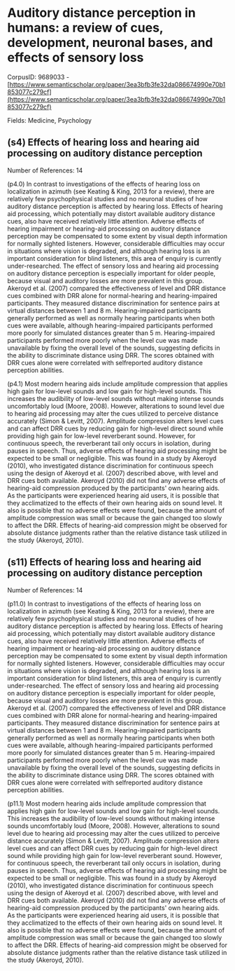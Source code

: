 # Auditory distance perception in humans: a review of cues, development, neuronal bases, and effects of sensory loss

CorpusID: 9689033 - [https://www.semanticscholar.org/paper/3ea3bfb3fe32da086674990e70b1853077c279cf](https://www.semanticscholar.org/paper/3ea3bfb3fe32da086674990e70b1853077c279cf)

Fields: Medicine, Psychology

## (s4) Effects of hearing loss and hearing aid processing on auditory distance perception
Number of References: 14

(p4.0) In contrast to investigations of the effects of hearing loss on localization in azimuth (see Keating & King, 2013 for a review), there are relatively few psychophysical studies and no neuronal studies of how auditory distance perception is affected by hearing loss. Effects of hearing aid processing, which potentially may distort available auditory distance cues, also have received relatively little attention. Adverse effects of hearing impairment or hearing-aid processing on auditory distance perception may be compensated to some extent by visual depth information for normally sighted listeners. However, considerable difficulties may occur in situations where vision is degraded, and although hearing loss is an important consideration for blind listeners, this area of enquiry is currently under-researched. The effect of sensory loss and hearing aid processing on auditory distance perception is especially important for older people, because visual and auditory losses are more prevalent in this group. Akeroyd et al. (2007) compared the effectiveness of level and DRR distance cues combined with DRR alone for normal-hearing and hearing-impaired participants. They measured distance discrimination for sentence pairs at virtual distances between 1 and 8 m. Hearing-impaired participants generally performed as well as normally hearing participants when both cues were available, although hearing-impaired participants performed more poorly for simulated distances greater than 5 m. Hearing-impaired participants performed more poorly when the level cue was made unavailable by fixing the overall level of the sounds, suggesting deficits in the ability to discriminate distance using DRR. The scores obtained with DRR cues alone were correlated with selfreported auditory distance perception abilities.

(p4.1) Most modern hearing aids include amplitude compression that applies high gain for low-level sounds and low gain for high-level sounds. This increases the audibility of low-level sounds without making intense sounds uncomfortably loud (Moore, 2008). However, alterations to sound level due to hearing aid processing may alter the cues utilized to perceive distance accurately (Simon & Levitt, 2007). Amplitude compression alters level cues and can affect DRR cues by reducing gain for high-level direct sound while providing high gain for low-level reverberant sound. However, for continuous speech, the reverberant tail only occurs in isolation, during pauses in speech. Thus, adverse effects of hearing aid processing might be expected to be small or negligible. This was found in a study by Akeroyd (2010), who investigated distance discrimination for continuous speech using the design of Akeroyd et al. (2007) described above, with level and DRR cues both available. Akeroyd (2010) did not find any adverse effects of hearing-aid compression produced by the participants' own hearing aids. As the participants were experienced hearing aid users, it is possible that they acclimatized to the effects of their own hearing aids on sound level. It also is possible that no adverse effects were found, because the amount of amplitude compression was small or because the gain changed too slowly to affect the DRR. Effects of hearing-aid compression might be observed for absolute distance judgments rather than the relative distance task utilized in the study (Akeroyd, 2010).
## (s11) Effects of hearing loss and hearing aid processing on auditory distance perception
Number of References: 14

(p11.0) In contrast to investigations of the effects of hearing loss on localization in azimuth (see Keating & King, 2013 for a review), there are relatively few psychophysical studies and no neuronal studies of how auditory distance perception is affected by hearing loss. Effects of hearing aid processing, which potentially may distort available auditory distance cues, also have received relatively little attention. Adverse effects of hearing impairment or hearing-aid processing on auditory distance perception may be compensated to some extent by visual depth information for normally sighted listeners. However, considerable difficulties may occur in situations where vision is degraded, and although hearing loss is an important consideration for blind listeners, this area of enquiry is currently under-researched. The effect of sensory loss and hearing aid processing on auditory distance perception is especially important for older people, because visual and auditory losses are more prevalent in this group. Akeroyd et al. (2007) compared the effectiveness of level and DRR distance cues combined with DRR alone for normal-hearing and hearing-impaired participants. They measured distance discrimination for sentence pairs at virtual distances between 1 and 8 m. Hearing-impaired participants generally performed as well as normally hearing participants when both cues were available, although hearing-impaired participants performed more poorly for simulated distances greater than 5 m. Hearing-impaired participants performed more poorly when the level cue was made unavailable by fixing the overall level of the sounds, suggesting deficits in the ability to discriminate distance using DRR. The scores obtained with DRR cues alone were correlated with selfreported auditory distance perception abilities.

(p11.1) Most modern hearing aids include amplitude compression that applies high gain for low-level sounds and low gain for high-level sounds. This increases the audibility of low-level sounds without making intense sounds uncomfortably loud (Moore, 2008). However, alterations to sound level due to hearing aid processing may alter the cues utilized to perceive distance accurately (Simon & Levitt, 2007). Amplitude compression alters level cues and can affect DRR cues by reducing gain for high-level direct sound while providing high gain for low-level reverberant sound. However, for continuous speech, the reverberant tail only occurs in isolation, during pauses in speech. Thus, adverse effects of hearing aid processing might be expected to be small or negligible. This was found in a study by Akeroyd (2010), who investigated distance discrimination for continuous speech using the design of Akeroyd et al. (2007) described above, with level and DRR cues both available. Akeroyd (2010) did not find any adverse effects of hearing-aid compression produced by the participants' own hearing aids. As the participants were experienced hearing aid users, it is possible that they acclimatized to the effects of their own hearing aids on sound level. It also is possible that no adverse effects were found, because the amount of amplitude compression was small or because the gain changed too slowly to affect the DRR. Effects of hearing-aid compression might be observed for absolute distance judgments rather than the relative distance task utilized in the study (Akeroyd, 2010).
